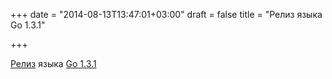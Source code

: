 +++
date = "2014-08-13T13:47:01+03:00"
draft = false
title = "Релиз языка Go 1.3.1"

+++

<p><a href="https://groups.google.com/forum/#!msg/golang-nuts/CF5wyVEjEaY/a-Ls1yXzRX8J">Релиз</a> языка <a href="http://golang.org/dl/">Go 1.3.1</a></p>

